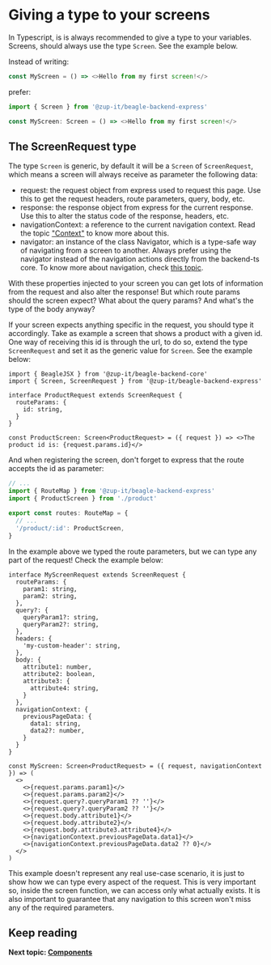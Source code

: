 # Giving a type to your screens
In Typescript, is is always recommended to give a type to your variables. Screens, should always use the type `Screen`.
See the example below.

Instead of writing:
```typescript
const MyScreen = () => <>Hello from my first screen!</>
```

prefer:
```typescript
import { Screen } from '@zup-it/beagle-backend-express'

const MyScreen: Screen = () => <>Hello from my first screen!</>
```

## The ScreenRequest type
The type `Screen` is generic, by default it will be a `Screen` of `ScreenRequest`, which means a screen will always
receive as parameter the following data:

- request: the request object from express used to request this page. Use this to get the request headers, route
parameters, query, body, etc.
- response: the response object from express for the current response. Use this to alter the status code of the
response, headers, etc.
- navigationContext: a reference to the current navigation context. Read the topic ["Context"](todo) to know more about
this.
- navigator: an instance of the class Navigator, which is a type-safe way of navigating from a screen to another. Always
prefer using the navigator instead of the navigation actions directly from the backend-ts core. To know more about
navigation, check [this topic](todo).

With these properties injected to your screen you can get lots of information from the request and also alter the
response! But which route params should the screen expect? What about the query params? And what's the type of the
body anyway?

If your screen expects anything specific in the request, you should type it accordingly. Take as example a screen
that shows a product with a given id. One way of receiving this id is through the url, to do so, extend the type
`ScreenRequest` and set it as the generic value for `Screen`. See the example below:

```tsx
import { BeagleJSX } from '@zup-it/beagle-backend-core'
import { Screen, ScreenRequest } from '@zup-it/beagle-backend-express'

interface ProductRequest extends ScreenRequest {
  routeParams: {
    id: string,
  }
}

const ProductScreen: Screen<ProductRequest> = ({ request }) => <>The product id is: {request.params.id}</>
```

And when registering the screen, don't forget to express that the route accepts the id as parameter:

```typescript
// ...
import { RouteMap } from '@zup-it/beagle-backend-express'
import { ProductScreen } from './product'

export const routes: RouteMap = {
  // ...
  '/product/:id': ProductScreen,
}
```

In the example above we typed the route parameters, but we can type any part of the request! Check the example below:

```tsx
interface MyScreenRequest extends ScreenRequest {
  routeParams: {
    param1: string,
    param2: string,
  },
  query?: {
    queryParam1?: string,
    queryParam2?: string,
  },
  headers: {
    'my-custom-header': string,
  },
  body: {
    attribute1: number,
    attribute2: boolean,
    attribute3: {
      attribute4: string,
    }
  },
  navigationContext: {
    previousPageData: {
      data1: string,
      data2?: number,
    }
  }
}

const MyScreen: Screen<ProductRequest> = ({ request, navigationContext }) => (
  <>
    <>{request.params.param1}</>
    <>{request.params.param2}</>
    <>{request.query?.queryParam1 ?? ''}</>
    <>{request.query?.queryParam2 ?? ''}</>
    <>{request.body.attribute1}</>
    <>{request.body.attribute2}</>
    <>{request.body.attribute3.attribute4}</>
    <>{navigationContext.previousPageData.data1}</>
    <>{navigationContext.previousPageData.data2 ?? 0}</>
  </>
)
```

This example doesn't represent any real use-case scenario, it is just to show how we can type every aspect of the
request. This is very important so, inside the screen function, we can access only what actually exists. It is also
important to guarantee that any navigation to this screen won't miss any of the required parameters.

## Keep reading
**Next topic: [Components](/components)**
